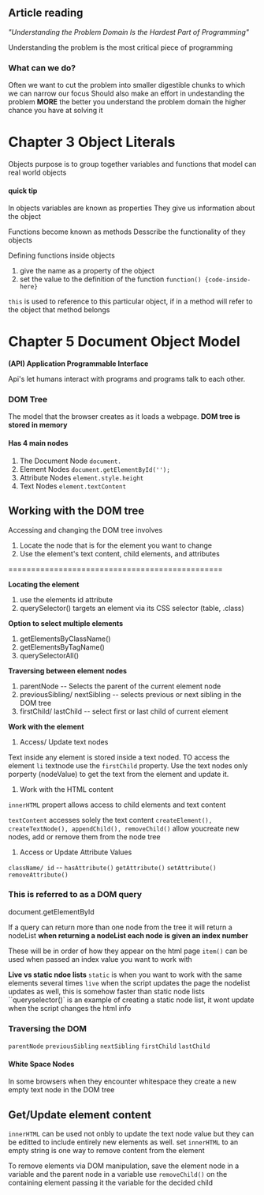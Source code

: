 ## Article reading
_"Understanding the Problem Domain Is the Hardest Part of Programming"_

Understanding the problem is the most critical piece of programming


### What can we do?
Often we want to cut the problem into smaller digestible chunks to which we can narrow our focus
Should also make an effort in undestanding the problem **MORE** the better you understand the problem domain the higher chance you have at solving it



# Chapter 3 Object Literals

Objects purpose is to group together variables and functions that model can real world objects

#### quick tip
In objects variables are known as properties 
They give us information about the object

Functions become known as methods
Desscribe the functionality of they objects 

Defining functions inside objects
1. give the name as a property of the object
1. set the value to the definition of the function `function() {code-inside-here}`

`this` is used to reference to this particular object, if in a method will refer to the object that method belongs

# Chapter 5 Document Object Model

**(API) Application Programmable Interface** 

Api's let humans interact with programs and  programs talk to each other.

### DOM Tree
The model that the browser creates as it loads a webpage. **DOM tree is stored in memory**

#### Has 4 main nodes
1. The Document Node  `document.`
1. Element Nodes  `document.getElementById('');`
1. Attribute Nodes  `element.style.height`
1. Text Nodes   `element.textContent`


## Working with the DOM tree

Accessing and changing the DOM tree involves
1. Locate the node that is for the element you want to change
1. Use the element's text content, child elements, and attributes

===============================================

**Locating the element**
1. use the elements id attribute
1. querySelector() targets an element via its CSS selector (table, .class) 

**Option to select multiple elements**
1. getElementsByClassName()
1. getElementsByTagName()
1. querySelectorAll()

**Traversing between element nodes**
1. parentNode -- Selects the parent of the current element node  
1. previousSibling/ nextSibling -- selects previous or next sibling in the DOM tree
1. firstChild/ lastChild -- select first or last child of current element

**Work with the element**
1. Access/ Update text nodes 

Text inside any element is stored inside a text noded. TO access the element `li` textnode use the `firstChild` property. 
Use the text nodes only porperty (nodeValue) to get the text from the element and update it.

1. Work with the HTML content

`innerHTML` propert allows access to child elements and text content

`textContent` accesses solely the text content
 `createElement(), createTextNode(), appendChild(), removeChild()` allow youcreate new nodes, add or remove them from the node tree 

1. Access or Update Attribute Values  

`className/ id` -- `hasAttribute()` `getAttribute()` `setAttribute()` `removeAttribute()`

### This is referred to as a DOM query
document.getElementById

If a query can return more than one node from the tree it will return a nodeList 
**when returning a nodeList each node is given an index number** 

These will be in order of how they appear on the html page
`item()` can be used when passed an index value you want to work with

**Live vs static ndoe lists**
`static` is when you want to work with the same elements several times
`live` when the script updates the page the nodelist updates as well, this is somehow faster than static node lists
``queryselector()` is an example of creating a static node list, it wont update when the script changes the html info


### Traversing the DOM
`parentNode` `previousSibling` `nextSibling` `firstChild` `lastChild`
#### White Space Nodes
In some browsers when they encounter whitespace they create a new empty text node in the DOM tree

## Get/Update element content 

`innerHTML` can be used not onbly to update the text node value but they can be editted to include entirely new elements as well.
set `innerHTML` to an empty string is one way to remove content from the element


To remove elements via DOM manipulation, save the element node in a variable and the parent node in a variable use `removeChild()` on the containing element
passing it the variable for the decided child




